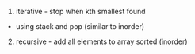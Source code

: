 1. iterative - stop when kth smallest found
- using stack and pop (similar to inorder)
2. recursive - add all elements to array sorted (inorder)